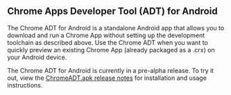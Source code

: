 ## Chrome Apps Developer Tool (ADT) for Android

The Chrome ADT for Android is a standalone Android app that allows you to download and run a Chrome App without setting up the development toolchain as described above. Use the Chrome ADT when you want to quickly preview an existing Chrome App (already packaged as a .crx) on your Android device.

The Chrome ADT for Android is currently in a pre-alpha release. To try it out, view the [ChromeADT.apk release notes](https://github.com/MobileChromeApps/harness/releases/tag/v0.0.1-alpha) for installation and usage instructions.